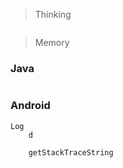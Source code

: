 > Thinking

```

```

> Memory

### Java

```

```

### Android

```
Log
    d
    
    getStackTraceString
    
    
    
    
```

